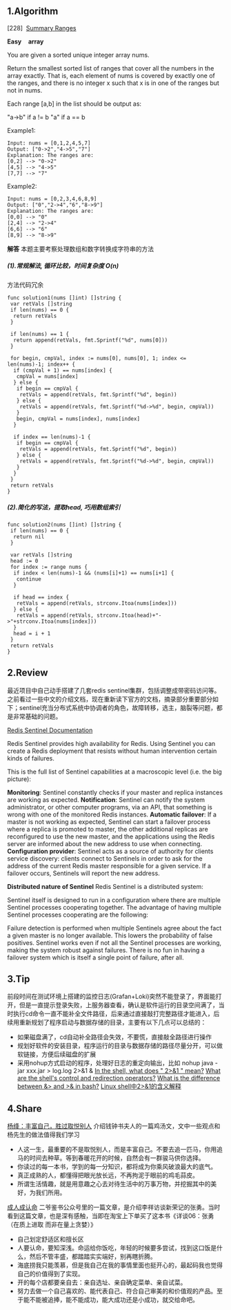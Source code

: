 ## 1.Algorithm

[228]&nbsp;&nbsp;[Summary Ranges](https://leetcode.com/problems/summary-ranges/description/)

**Easy** &nbsp;&nbsp; **array**

You are given a sorted unique integer array nums.

Return the smallest sorted list of ranges that cover all the numbers in the array exactly. That is, each element of nums is covered by exactly one of the ranges, and there is no integer x such that x is in one of the ranges but not in nums.

Each range [a,b] in the list should be output as:

"a->b" if a != b
"a" if a == b

Example1:

```
Input: nums = [0,1,2,4,5,7]
Output: ["0->2","4->5","7"]
Explanation: The ranges are:
[0,2] --> "0->2"
[4,5] --> "4->5"
[7,7] --> "7"
```

Example2:

```
Input: nums = [0,2,3,4,6,8,9]
Output: ["0","2->4","6","8->9"]
Explanation: The ranges are:
[0,0] --> "0"
[2,4] --> "2->4"
[6,6] --> "6"
[8,9] --> "8->9"
```

**解答**
本题主要考察处理数组和数字转换成字符串的方法

##### (1).常规解法, 循环比较，时间复杂度 O(n)
方法代码冗余

```golang
func solution1(nums []int) []string {
 var retVals []string
 if len(nums) == 0 {
  return retVals
 }

 if len(nums) == 1 {
  return append(retVals, fmt.Sprintf("%d", nums[0]))
 }

 for begin, cmpVal, index := nums[0], nums[0], 1; index <= len(nums)-1; index++ {
  if (cmpVal + 1) == nums[index] {
   cmpVal = nums[index]
  } else {
   if begin == cmpVal {
    retVals = append(retVals, fmt.Sprintf("%d", begin))
   } else {
    retVals = append(retVals, fmt.Sprintf("%d->%d", begin, cmpVal))
   }
   begin, cmpVal = nums[index], nums[index]
  }

  if index == len(nums)-1 {
   if begin == cmpVal {
    retVals = append(retVals, fmt.Sprintf("%d", begin))
   } else {
    retVals = append(retVals, fmt.Sprintf("%d->%d", begin, cmpVal))
   }
  }
 }
 return retVals
}
```

##### (2).简化的写法，提取head, 巧用数组索引

```golang
func solution2(nums []int) []string {
 if len(nums) == 0 {
  return nil
 }

 var retVals []string
 head := 0
 for index := range nums {
  if index < len(nums)-1 && (nums[i]+1) == nums[i+1] {
   continue
  }

  if head == index {
   retVals = append(retVals, strconv.Itoa(nums[index]))
  } else {
   retVals = append(retVals, strconv.Itoa(head)+"->"+strconv.Itoa(nums[index]))
  }
  head = i + 1
 }
 return retVals
}
```

## 2.Review
最近项目中自己动手搭建了几套redis sentinel集群，包括调整成带密码访问等。之前看过一些中文的介绍文档，现在重新读下官方的文档，摘录部分重要部分如下；sentinel充当分布式系统中协调者的角色，故障转移，选主，脑裂等问题，都是非常基础的问题。

[Redis Sentinel Documentation](https://redis.io/topics/sentinel)

Redis Sentinel provides high availability for Redis. Using Sentinel you can create a Redis deployment that resists without human intervention certain kinds of failures.

This is the full list of Sentinel capabilities at a macroscopic level (i.e. the big picture):

**Monitoring**: Sentinel constantly checks if your master and replica instances are working as expected.
**Notification**: Sentinel can notify the system administrator, or other computer programs, via an API, that something is wrong with one of the monitored Redis instances.
**Automatic failover**: If a master is not working as expected, Sentinel can start a failover process where a replica is promoted to master, the other additional replicas are reconfigured to use the new master, and the applications using the Redis server are informed about the new address to use when connecting.
**Configuration provider**: Sentinel acts as a source of authority for clients service discovery: clients connect to Sentinels in order to ask for the address of the current Redis master responsible for a given service. If a failover occurs, Sentinels will report the new address.

**Distributed nature of Sentinel**
Redis Sentinel is a distributed system:

Sentinel itself is designed to run in a configuration where there are multiple Sentinel processes cooperating together. The advantage of having multiple Sentinel processes cooperating are the following:

Failure detection is performed when multiple Sentinels agree about the fact a given master is no longer available. This lowers the probability of false positives.
Sentinel works even if not all the Sentinel processes are working, making the system robust against failures. There is no fun in having a failover system which is itself a single point of failure, after all.

## 3.Tip

前段时间在测试环境上搭建的监控日志(Grafan+Loki)突然不能登录了，界面能打开，但是一直提示登录失败，上服务器查看，确认是软件运行的目录空间满了，当时执行cd命令一直不能补全文件路径，后来通过直接敲打完整路径才能进入，后续用重新规划了程序启动与数据存储的目录，主要有以下几点可以总结的：
* 如果磁盘满了，cd自动补全路径会失效，不要慌，直接敲全路径进行操作
* 规划好软件的安装目录，程序运行的目录与数据存储的路径尽量分开，可以做软链接，方便后续磁盘的扩展
* 采用nohup方式启动的程序，处理好日志的重定向输出，比如 nohup java -jar xxx.jar > log.log 2>&1 &
[In the shell, what does " 2>&1 " mean?](https://stackoverflow.com/questions/818255/in-the-shell-what-does-21-mean)
[What are the shell's control and redirection operators?](https://unix.stackexchange.com/questions/159513/what-are-the-shells-control-and-redirection-operators)
[What is the difference between &> and >& in bash?](https://superuser.com/questions/335396/what-is-the-difference-between-and-in-bash)
[Linux shell中2>&1的含义解释](https://blog.csdn.net/zhaominpro/article/details/82630528)

## 4.Share
[杨绛：丰富自己，胜过取悦别人](https://mp.weixin.qq.com/s/agcylLFXz4KOdclokliW4Q)
介绍钱钟书夫人的一篇鸡汤文，文中一些观点和杨先生的做法值得我们学习
* 人这一生，最重要的不是取悦别人，而是丰富自己。不要去追一匹马，你用追马的时间去种草。等到春暖花开的时候，自然会有一群骏马供你选择。
* 你读过的每一本书，学到的每一分知识，都将成为你乘风破浪最大的底气。
* 真正成熟的人，都懂得把眼光放长远，不再拘泥于眼前的鸡毛蒜皮。
* 所谓生活情趣，就是用意趣之心去对待生活中的万事万物，并挖掘其中的美好，为我们所用。

[成人成认命](https://mp.weixin.qq.com/s/aoTi9ipJqZIPpwL__ZbUlA)
二爷鉴书公众号里的一篇文章，是介绍李祥访谈新荣记的张勇。当时看到这篇文章，也是深有感触，当即在淘宝上下单买了这本书《详谈06：张勇（在质上进取 而非在量上贪婪）》
* 自己划定舒适区和擅长区
* 人要认命，要知深浅。命运给你饭吃，年轻的时候要多尝试，找到这口饭是什么，然后不管丰盛，都踏踏实实端好，别再瞎折腾。
* 海底捞我只能羡慕，但是我自己在我的事情里面也挺开心的，最起码我也觉得自己的价值得到了实现。
* 开的每个店都要亲自去：亲自选址、亲自确定菜单、亲自试菜。
* 努力去做一个自己喜欢的、能代表自己、符合自己审美的和价值观的产品。至于能不能被追捧，能不能成功，能大成功还是小成功，就交给命吧。